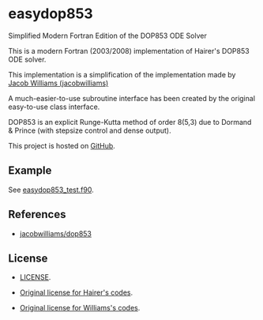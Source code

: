 # easydop853
Simplified Modern Fortran Edition of the DOP853 ODE Solver



This is a modern Fortran (2003/2008) implementation of Hairer's DOP853 ODE solver.

This implementation is a simplification of the implementation made by [Jacob Williams (jacobwilliams)](https://github.com/jacobwilliams)

A much-easier-to-use subroutine interface has been created by the original easy-to-use class interface.

DOP853 is an explicit Runge-Kutta method of order 8(5,3) due to Dormand & Prince (with stepsize control and dense output).

This project is hosted on [GitHub](https://github.com/GasinAn/easydop853).

## Example

See [easydop853_test.f90](https://github.com/GasinAn/easydop853/easydop853_test.f90).

## References

* [jacobwilliams/dop853](https://github.com/jacobwilliams/dop853)

## License

* [LICENSE](https://github.com/GasinAn/easydop853/LICENSE).

* [Original license for Hairer's codes](http://www.unige.ch/~hairer/prog/licence.txt).
* [Original license for Williams's codes](https://raw.githubusercontent.com/jacobwilliams/dop853/master/LICENSE).
